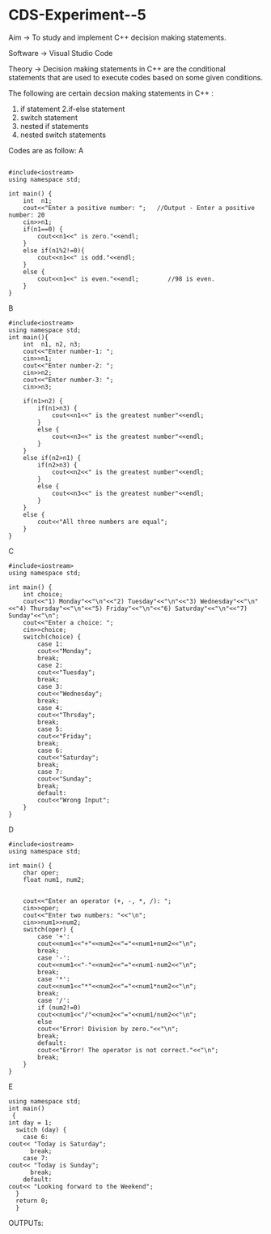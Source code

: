 # CDS-Experiment--5
Aim -> To study and implement C++ decision making statements.

Software -> Visual Studio Code

Theory -> Decision making statements in C++ are the conditional statements that are used to execute codes based on some given conditions.

The following are certain decsion making statements in C++ :
1. if statement
2.if-else statement
3. switch statement
4. nested if statements
5. nested switch statements

Codes are as follow:
A
```

#include<iostream>
using namespace std;

int main() {
    int  n1;
    cout<<"Enter a positive number: ";   //Output - Enter a positive number: 20
    cin>>n1;
    if(n1==0) {
        cout<<n1<<" is zero."<<endl;
    }
    else if(n1%2!=0){
        cout<<n1<<" is odd."<<endl;
    }
    else {
        cout<<n1<<" is even."<<endl;        //98 is even.
    }
}
```

B
```
#include<iostream>
using namespace std;
int main(){
    int  n1, n2, n3;
    cout<<"Enter number-1: ";
    cin>>n1;
    cout<<"Enter number-2: ";
    cin>>n2;
    cout<<"Enter number-3: ";
    cin>>n3;

    if(n1>n2) {
        if(n1>n3) {
            cout<<n1<<" is the greatest number"<<endl;
        }
        else {
            cout<<n3<<" is the greatest number"<<endl;
        }
    }
    else if(n2>n1) {
        if(n2>n3) {
            cout<<n2<<" is the greatest number"<<endl;
        }
        else {
            cout<<n3<<" is the greatest number"<<endl;
        }
    }
    else {
        cout<<"All three numbers are equal";
    }
}
```
C
```
#include<iostream>
using namespace std;

int main() {
    int choice;
    cout<<"1) Monday"<<"\n"<<"2) Tuesday"<<"\n"<<"3) Wednesday"<<"\n"<<"4) Thursday"<<"\n"<<"5) Friday"<<"\n"<<"6) Saturday"<<"\n"<<"7) Sunday"<<"\n";
    cout<<"Enter a choice: ";
    cin>>choice;
    switch(choice) {
        case 1:
        cout<<"Monday";
        break;
        case 2:
        cout<<"Tuesday";
        break;
        case 3:
        cout<<"Wednesday";
        break;
        case 4:
        cout<<"Thrsday";
        break;
        case 5:
        cout<<"Friday";
        break;
        case 6:
        cout<<"Saturday";
        break;
        case 7:
        cout<<"Sunday";
        break;
        default:
        cout<<"Wrong Input";
    }
}
```
D
```
#include<iostream>
using namespace std;

int main() {
    char oper;
    float num1, num2;
    

    cout<<"Enter an operator (+, -, *, /): ";
    cin>>oper;
    cout<<"Enter two numbers: "<<"\n";
    cin>>num1>>num2;
    switch(oper) {
        case '+':
        cout<<num1<<"+"<<num2<<"="<<num1+num2<<"\n";
        break;
        case '-':
        cout<<num1<<"-"<<num2<<"="<<num1-num2<<"\n";
        break;
        case '*':
        cout<<num1<<"*"<<num2<<"="<<num1*num2<<"\n";
        break;
        case '/':
        if (num2!=0)
        cout<<num1<<"/"<<num2<<"="<<num1/num2<<"\n";
        else
        cout<<"Error! Division by zero."<<"\n";
        break;
        default:
        cout<<"Error! The operator is not correct."<<"\n";
        break;
    }
}
```
E
```#include <iostream>
using namespace std;
int main()
 {
int day = 1;
  switch (day) {
    case 6:
cout<< "Today is Saturday";
      break;
    case 7:
cout<< "Today is Sunday";
      break;
    default:
cout<< "Looking forward to the Weekend";
  }
  return 0;
  }
```

OUTPUTs:
